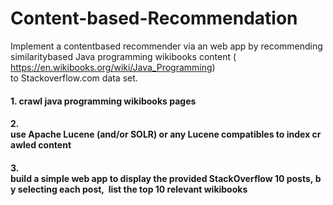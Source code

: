 # Content-based-Recommendation

Implement a content­based recommender via an web app by recommending  similarity­based Java programming wikibooks content (​ https://en.wikibooks.org/wiki/Java_Programming​ )  to Stackoverflow.com data set.

#### 1. crawl java programming wikibooks pages   
#### 2. use Apache Lucene (and/or SOLR) or any Lucene compatibles to index crawled content  
#### 3. build a simple web app to display the provided StackOverflow 10 posts, by selecting each post,  list the top 10 relevant wikibooks ​ 
